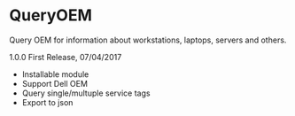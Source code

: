 # QueryOEM
Query OEM for information about workstations, laptops, servers and others.

1.0.0 First Release, 07/04/2017
- Installable module
- Support Dell OEM
- Query single/multuple service tags
- Export to json